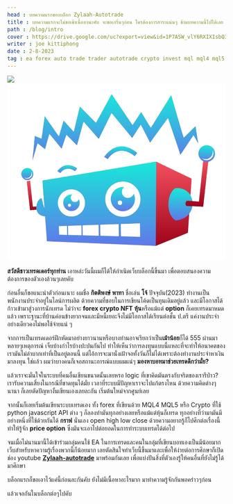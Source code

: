 ```yaml
---
head : บทความแรกของบล็อก Zylaah-Autotrade
title : บทความแรกจะไม่ขอเข้าเนื้อหานะคับ จะขอเกริ่นๆก่อน ใครต้องการสาระแน่นๆ ข้ามบทความนี้ไปได้เลย
path : /blog/intro
cover : https://drive.google.com/uc?export=view&id=1P7ASW_vlY6RXIXIsbQ3zCPSmYb6cao0Y
writer : joe kittiphong
date : 2-8-2023
tag : ea forex auto trade trader autotrade crypto invest mql mql4 mql5 bot bottrade
---
```


![](https://drive.google.com/uc?export=view&id=1P7ASW_vlY6RXIXIsbQ3zCPSmYb6cao0Y)
![](../content-image/zylaah_autotrade.png)

**สวัสดีชาวเทรดเดอร์ทุกท่าน** เอาหล่ะวันนี้ผมก็ได้ให้กำเนิดเว็บบล็อกนี้ขึ้นมา เพื่อตอบสนองความต้องการของตัวเองล้วนๆเลยคับ

ก่อนอื่นก็ขอแนะนำตัวก่อนเนาะ ผมชื่อ **กิตติพงษ์ พาทา** ชื่อเล่น **โจ้** ปัจจุบัน(2023) ทำงานเป็นพนักงานประจำอยู่ในไลน์การผลิต ด้วยความที่ชอบในการเขียนโค้ดเป็นทุนเดิมอยู่แล้ว และมีโอกาสได้ก้าวเข้ามาสู่วงการนักเทรด ไม่ว่าจะ **forex crypto NFT หุ้น**หรือแม้แต่ **option** ก็เคยเทรดมาหมดแล้ว เพราะฐานะที่บ้านค่อนข้างยากจนและมีหนี้เยอะจึงไม่มีโอกาสได้เรียนต่อชั้น ป.ตรี แค่งานประจำอย่างเดียวคงไม่พอใช้จ่ายแน่ ๆ

จากการเป็นเทรดเดอร์ฝึกหัดมาอย่างยาวนานหรือบางท่านอาจเรียกว่าเป็น**เม้าน้อย**ก็ได้ 555 ผ่านมาหลายๆเหตุการณ์ เจ็บบ้างกำไรบ้างปะปนกันไป ทำให้เห็นว่าการลงทุนแบบนี้แหละที่จะทำให้อนาคตของเรามันไม่ลำบากเท่าที่เป็นอยู่ตอนนี้ แต่ไอ้การจะมานั่งเฝ้าจอทั้งวันก็ไม่ได้เพราะต้องทำงานประจำหาเงินมาลงทุน ใช่แล้ว ผมว่าบางคนก็เจอสถานะการณ์แบบผมแน่ๆ **มองหาบอทมาช่วยเทรดดีกว่ามั่ย?**

แล้วเราจะมั่นใจในระบบที่คนอื่นเขียนขนาดนั้นเลยหรอ logic ที่เขาคิดมันตรงกับจริตของเรารึป่าว? เรารับความเสี่ยงในกรณีที่ขาดทุนได้มั่ย เวลาที่ระบบมีปัญหาเราจะไปแก้ตรงไหน ด้วยความคิดต่างๆนานา ก็เลยตัดปัญหางั้นเขียนเองเลยละกัน เริ่มต้นใหม่จากศูนย์เลย

จากนั้นก็เลยเริ่มต้นเขียนระบบเทรดเอง ทั้ง forex ที่เขียนด้วย MQL4 MQL5 หรือ Crypto ที่ใช้ python javascript API ต่าง ๆ ก็ลองทำมันทุกอย่างเลยหรือแม้แต่หุ้นก็เทรด ทุกอย่างที่ว่ามามันมีอย่างหนึ่งที่ใช้ด้วยกันได้ **กราฟ** นั่นเอง open high low close ด้วยความอยากรู้ก็ไปศึกต่อเรื่องนี้ทำให้รู้จัก **price option** ซึ่งมันจะเอาไปต่อยอดในการทำระบบเทรดได้ต่อไป

จนเมื่อไม่นานมานี้ได้เข้าร่วมกลุ่มคนใช้ EA ในการเทรดและคนในกลุ่มที่เขียนบอทเองเป็นมีน้อยมาก เว็บสำหรับหาความรู้เรื่องพวกนี้ก็น้อยมาก เลยตัดสินใจทำเว็บนี้ขึ้นมาและเพื่อให้ง่ายต่อการศึกษาก็เปิดช่อง youtube **[Zylaah-autotrade](https://youtube.com/@Zylaah-Autotrade)** มาพร้อมกันเลย เพื่อแบ่งปันสิ่งที่ตัวเองรู้ให้คนอื่นที่ยังไม่รู้ได้มาศึกษา

บล็อกแรกก็ขอเอาไว้แค่นี้ก่อนละกันคับ ยังไม่มีเนื้อหาอะไรมาก มาทำความรู้จักกันพอคร่าวๆก่อน

แล้วเจอกันในบล็อกต่อๆไปคับ
